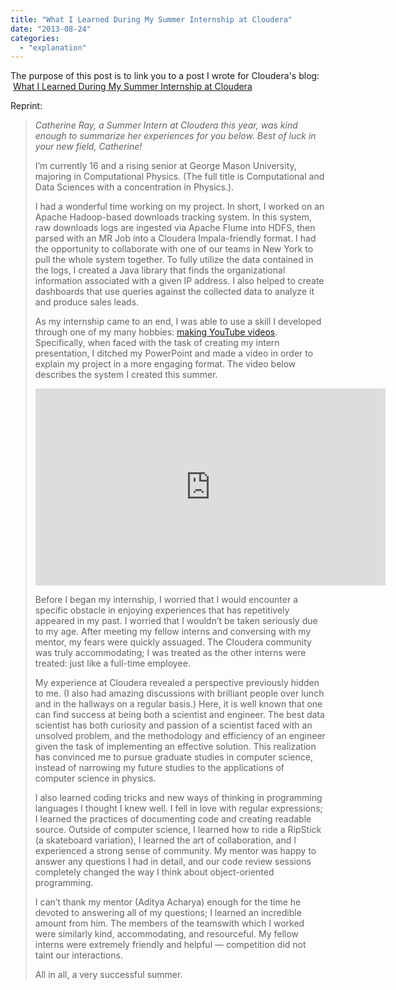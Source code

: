 ```yaml
---
title: "What I Learned During My Summer Internship at Cloudera"
date: "2013-08-24"
categories: 
  - "explanation"
---
```


The purpose of this post is to link you to a post I wrote for Cloudera's blog:  [What I Learned During My Summer Internship at Cloudera](https://web.archive.org/web/20130826025116/http://blog.cloudera.com/blog/2013/08/what-i-learned-during-my-summer-internship-at-cloudera/)

Reprint:

> _Catherine Ray, a Summer Intern at Cloudera this year, was kind enough to summarize her experiences for you below. Best of luck in your new field, Catherine!_
> 
> I’m currently 16 and a rising senior at George Mason University, majoring in Computational Physics. (The full title is Computational and Data Sciences with a concentration in Physics.).
> 
> I had a wonderful time working on my project. In short, I worked on an Apache Hadoop-based downloads tracking system. In this system, raw downloads logs are ingested via Apache Flume into HDFS, then parsed with an MR Job into a Cloudera Impala-friendly format. I had the opportunity to collaborate with one of our teams in New York to pull the whole system together. To fully utilize the data contained in the logs, I created a Java library that finds the organizational information associated with a given IP address. I also helped to create dashboards that use queries against the collected data to analyze it and produce sales leads.
> 
> As my internship came to an end, I was able to use a skill I developed through one of my many hobbies: [making YouTube videos](http://www.youtube.com/user/lightspeedradialline). Specifically, when faced with the task of creating my intern presentation, I ditched my PowerPoint and made a video in order to explain my project in a more engaging format. The video below describes the system I created this summer.
> 
> <iframe width="560" height="315" src="https://www.youtube.com/embed/7Ad_ITPfRNs" title="YouTube video player" frameborder="0" allow="accelerometer; autoplay; clipboard-write; encrypted-media; gyroscope; picture-in-picture" allowfullscreen></iframe>
> 
> Before I began my internship, I worried that I would encounter a specific obstacle in enjoying experiences that has repetitively appeared in my past. I worried that I wouldn’t be taken seriously due to my age. After meeting my fellow interns and conversing with my mentor, my fears were quickly assuaged. The Cloudera community was truly accommodating; I was treated as the other interns were treated: just like a full-time employee.
> 
> My experience at Cloudera revealed a perspective previously hidden to me. (I also had amazing discussions with brilliant people over lunch and in the hallways on a regular basis.) Here, it is well known that one can find success at being both a scientist and engineer. The best data scientist has both curiosity and passion of a scientist faced with an unsolved problem, and the methodology and efficiency of an engineer given the task of implementing an effective solution. This realization has convinced me to pursue graduate studies in computer science, instead of narrowing my future studies to the applications of computer science in physics.
> 
> I also learned coding tricks and new ways of thinking in programming languages I thought I knew well. I fell in love with regular expressions; I learned the practices of documenting code and creating readable source. Outside of computer science, I learned how to ride a RipStick (a skateboard variation), I learned the art of collaboration, and I experienced a strong sense of community. My mentor was happy to answer any questions I had in detail, and our code review sessions completely changed the way I think about object-oriented programming.
> 
> I can’t thank my mentor (Aditya Acharya) enough for the time he devoted to answering all of my questions; I learned an incredible amount from him. The members of the teamswith which I worked were similarly kind, accommodating, and resourceful. My fellow interns were extremely friendly and helpful — competition did not taint our interactions.
> 
> All in all, a very successful summer.

